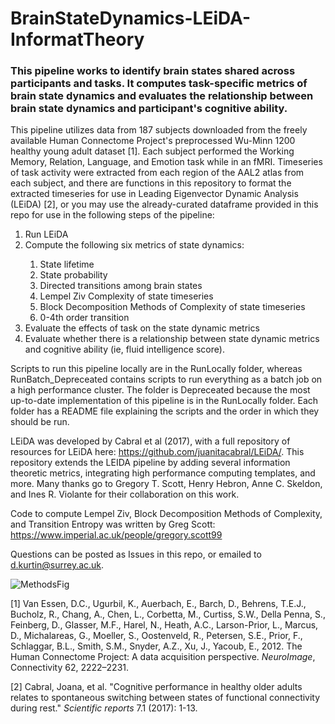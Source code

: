 # BrainStateDynamics-LEiDA-InformatTheory

### This pipeline works to identify brain states shared across participants and tasks. It computes task-specific metrics of brain state dynamics and evaluates the relationship between brain state dynamics and participant's cognitive ability. ###

This pipeline utilizes data from 187 subjects downloaded from the freely available Human Connectome Project's preprocessed Wu-Minn 1200 healthy young adult dataset [1]. Each subject performed the Working Memory, Relation, Language, and Emotion task while in an fMRI. Timeseries of task activity were extracted from each region of the AAL2 atlas from each subject, and there are functions in this repository to format the extracted timeseries for use in Leading Eigenvector Dynamic Analysis (LEiDA) [2], or you may use the already-curated dataframe provided in this repo for use in the following steps of the pipeline: 

<ol>
<li> Run LEiDA </li> 
<li> Compute the following six metrics of state dynamics: </li> 
  <ol>
  <li> State lifetime </li>
  <li> State probability </li>
  <li> Directed transitions among brain states </li>
  <li> Lempel Ziv Complexity of state timeseries </li>
  <li> Block Decomposition Methods of Complexity of state timeseries </li>
  <li> 0-4th order transition </li>
  </ol>
<li> Evaluate the effects of task on the state dynamic metrics </li> 
<li> Evaluate whether there is a relationship between state dynamic metrics and cognitive ability (ie, fluid intelligence score). </li> 
</ol>

Scripts to run this pipeline locally are in the RunLocally folder, whereas RunBatch_Depreceated contains scripts to run everything as a batch job on a high performance cluster. The folder is Depreceated because the most up-to-date implementation of this pipeline is in the RunLocally folder. Each folder has a README file explaining the scripts and the order in which they should be run. 

LEiDA was developed by Cabral et al (2017), with a full repository of resources for LEiDA here: https://github.com/juanitacabral/LEiDA/. This repository extends the LEIDA pipeline by adding several information theoretic metrics, integrating high performance computing templates, and more. Many thanks go to Gregory T. Scott, Henry Hebron, Anne C. Skeldon, and Ines R. Violante for their collaboration on this work. 

Code to compute Lempel Ziv, Block Decomposition Methods of Complexity, and Transition Entropy was written by Greg Scott: https://www.imperial.ac.uk/people/gregory.scott99 

Questions can be posted as Issues in this repo, or emailed to d.kurtin@surrey.ac.uk.

![MethodsFig](https://user-images.githubusercontent.com/45391054/189905410-a0fc1745-2b74-47ec-aa72-f733cde28df4.png)

[1] Van Essen, D.C., Ugurbil, K., Auerbach, E., Barch, D., Behrens, T.E.J., Bucholz, R., Chang, A., Chen, L., Corbetta, M., Curtiss, S.W., Della Penna, S., Feinberg, D., Glasser, M.F., Harel, N., Heath, A.C., Larson-Prior, L., Marcus, D., Michalareas, G., Moeller, S., Oostenveld, R., Petersen, S.E., Prior, F., Schlaggar, B.L., Smith, S.M., Snyder, A.Z., Xu, J., Yacoub, E., 2012. The Human Connectome Project: A data acquisition perspective. _NeuroImage_, Connectivity 62, 2222–2231. 

[2] Cabral, Joana, et al. "Cognitive performance in healthy older adults relates to spontaneous switching between states of functional connectivity during rest." _Scientific reports_ 7.1 (2017): 1-13.


